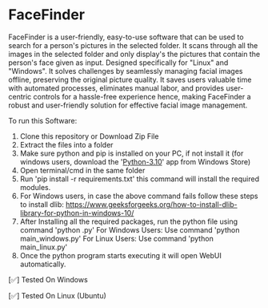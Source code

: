 # FaceFinder
FaceFinder is a user-friendly, easy-to-use software that can be used to search for a person's pictures in the selected folder. It scans through all the images in the selected folder and only display's the pictures that contain the person's face given as input. Designed specifically for "Linux" and "Windows". It solves challenges by seamlessly managing facial images offline, preserving the original picture quality. It saves users valuable time with automated processes, eliminates manual labor, and provides user-centric controls for a hassle-free experience hence, making FaceFinder a robust and user-friendly solution for effective facial image management.


To run this Software:
1. Clone this repository or Download Zip File
2. Extract the files into a folder
3. Make sure python and pip is installed on your PC, if not install it (for windows users, download the '[Python-3.10](https://www.microsoft.com/store/productId/9PJPW5LDXLZ5?ocid=pdpshare)' app from Windows Store)
4. Open terminal/cmd in the same folder
5. Run 'pip install -r requirements.txt' this command will install the required modules.
6. For Windows users, in case the above command fails follow these steps to install dlib: https://www.geeksforgeeks.org/how-to-install-dlib-library-for-python-in-windows-10/
7. After Installing all the required packages, run the python file using command 'python <file-name>.py'
   For Windows Users: Use command 'python main_windows.py'
   For Linux Users: Use command 'python main_linux.py'
8. Once the python program starts executing it will open WebUI automatically.

[✅] Tested On Windows 

[✅] Tested On Linux (Ubuntu)
